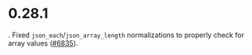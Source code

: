# 0.28.1

. Fixed `json_each`/`json_array_length` normalizations to properly check for array values ([#6835](https://github.com/pocketbase/pocketbase/issues/6835)).